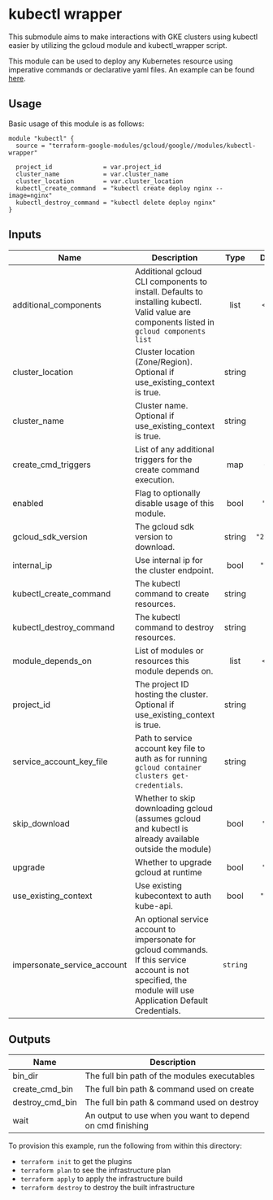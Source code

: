 # kubectl wrapper

This submodule aims to make interactions with GKE clusters using kubectl easier by utilizing the gcloud module and kubectl_wrapper script.

This module can be used to deploy any Kubernetes resource using imperative commands or declarative yaml files. An example can be found [here](../../examples/kubectl_wrapper_example).

## Usage

Basic usage of this module is as follows:

```hcl
module "kubectl" {
  source = "terraform-google-modules/gcloud/google//modules/kubectl-wrapper"

  project_id              = var.project_id
  cluster_name            = var.cluster_name
  cluster_location        = var.cluster_location
  kubectl_create_command  = "kubectl create deploy nginx --image=nginx"
  kubectl_destroy_command = "kubectl delete deploy nginx"
}
```

<!-- BEGINNING OF PRE-COMMIT-TERRAFORM DOCS HOOK -->
## Inputs

| Name | Description | Type | Default | Required |
|------|-------------|:----:|:-----:|:-----:|
| additional\_components | Additional gcloud CLI components to install. Defaults to installing kubectl. Valid value are components listed in `gcloud components list` | list | `<list>` | no |
| cluster\_location | Cluster location (Zone/Region). Optional if use_existing_context is true. | string | `""` | no |
| cluster\_name | Cluster name. Optional if use_existing_context is true. | string | `""` | no |
| create\_cmd\_triggers | List of any additional triggers for the create command execution. | map | `<map>` | no |
| enabled | Flag to optionally disable usage of this module. | bool | `"true"` | no |
| gcloud\_sdk\_version | The gcloud sdk version to download. | string | `"281.0.0"` | no |
| internal\_ip | Use internal ip for the cluster endpoint. | bool | `"false"` | no |
| kubectl\_create\_command | The kubectl command to create resources. | string | n/a | yes |
| kubectl\_destroy\_command | The kubectl command to destroy resources. | string | n/a | yes |
| module\_depends\_on | List of modules or resources this module depends on. | list | `<list>` | no |
| project\_id | The project ID hosting the cluster. Optional if use_existing_context is true. | string | `""` | no |
| service\_account\_key\_file | Path to service account key file to auth as for running `gcloud container clusters get-credentials`. | string | `""` | no |
| skip\_download | Whether to skip downloading gcloud (assumes gcloud and kubectl is already available outside the module) | bool | `"true"` | no |
| upgrade | Whether to upgrade gcloud at runtime | bool | `"true"` | no |
| use\_existing\_context | Use existing kubecontext to auth kube-api. | bool | `"false"` | no |
| impersonate\_service\_account | An optional service account to impersonate for gcloud commands. If this service account is not specified, the module will use Application Default Credentials. | `string` | `""` | no |

## Outputs

| Name | Description |
|------|-------------|
| bin\_dir | The full bin path of the modules executables |
| create\_cmd\_bin | The full bin path & command used on create |
| destroy\_cmd\_bin | The full bin path & command used on destroy |
| wait | An output to use when you want to depend on cmd finishing |

<!-- END OF PRE-COMMIT-TERRAFORM DOCS HOOK -->

To provision this example, run the following from within this directory:
- `terraform init` to get the plugins
- `terraform plan` to see the infrastructure plan
- `terraform apply` to apply the infrastructure build
- `terraform destroy` to destroy the built infrastructure
